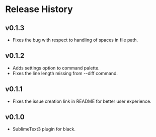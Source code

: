 # Release History

## v0.1.3

* Fixes the bug with respect to handling of spaces in file path.

## v0.1.2

* Adds settings option to command palette.
* Fixes the line length missing from --diff command.

## v0.1.1

* Fixes the issue creation link in README for better user experience.

## v0.1.0

* SublimeText3 plugin for black.
